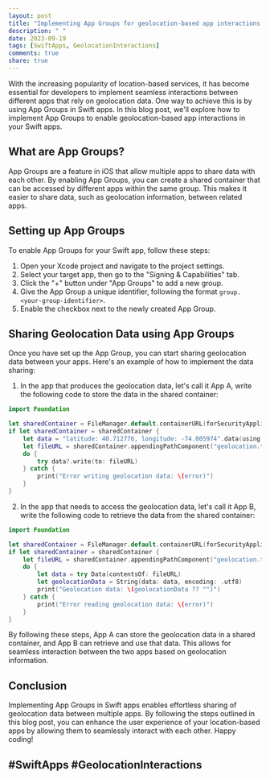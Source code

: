 ```yaml
---
layout: post
title: "Implementing App Groups for geolocation-based app interactions in Swift apps"
description: " "
date: 2023-09-19
tags: [SwiftApps, GeolocationInteractions]
comments: true
share: true
---
```


With the increasing popularity of location-based services, it has become essential for developers to implement seamless interactions between different apps that rely on geolocation data. One way to achieve this is by using App Groups in Swift apps. In this blog post, we'll explore how to implement App Groups to enable geolocation-based app interactions in your Swift apps.

## What are App Groups?

App Groups are a feature in iOS that allow multiple apps to share data with each other. By enabling App Groups, you can create a shared container that can be accessed by different apps within the same group. This makes it easier to share data, such as geolocation information, between related apps.

## Setting up App Groups

To enable App Groups for your Swift app, follow these steps:

1. Open your Xcode project and navigate to the project settings.
2. Select your target app, then go to the "Signing & Capabilities" tab.
3. Click the "+" button under "App Groups" to add a new group.
4. Give the App Group a unique identifier, following the format `group.<your-group-identifier>`.
5. Enable the checkbox next to the newly created App Group.

## Sharing Geolocation Data using App Groups

Once you have set up the App Group, you can start sharing geolocation data between your apps. Here's an example of how to implement the data sharing:

1. In the app that produces the geolocation data, let's call it App A, write the following code to store the data in the shared container:

```swift
import Foundation

let sharedContainer = FileManager.default.containerURL(forSecurityApplicationGroupIdentifier: "group.<your-group-identifier>")
if let sharedContainer = sharedContainer {
    let data = "latitude: 40.712776, longitude: -74.005974".data(using: .utf8)
    let fileURL = sharedContainer.appendingPathComponent("geolocation.txt")
    do {
        try data?.write(to: fileURL)
    } catch {
        print("Error writing geolocation data: \(error)")
    }
}
```

2. In the app that needs to access the geolocation data, let's call it App B, write the following code to retrieve the data from the shared container:

```swift
import Foundation

let sharedContainer = FileManager.default.containerURL(forSecurityApplicationGroupIdentifier: "group.<your-group-identifier>")
if let sharedContainer = sharedContainer {
    let fileURL = sharedContainer.appendingPathComponent("geolocation.txt")
    do {
        let data = try Data(contentsOf: fileURL)
        let geolocationData = String(data: data, encoding: .utf8)
        print("Geolocation data: \(geolocationData ?? "")")
    } catch {
        print("Error reading geolocation data: \(error)")
    }
}
```

By following these steps, App A can store the geolocation data in a shared container, and App B can retrieve and use that data. This allows for seamless interaction between the two apps based on geolocation information.

## Conclusion

Implementing App Groups in Swift apps enables effortless sharing of geolocation data between multiple apps. By following the steps outlined in this blog post, you can enhance the user experience of your location-based apps by allowing them to seamlessly interact with each other. Happy coding!

## #SwiftApps #GeolocationInteractions